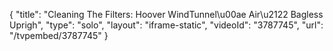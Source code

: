 {
    "title": "Cleaning The Filters: Hoover WindTunnel\u00ae Air\u2122 Bagless Uprigh",
    "type": "solo",
    "layout": "iframe-static",
    "videoId": "3787745",
    "url": "\/tvpembed\/3787745"
}